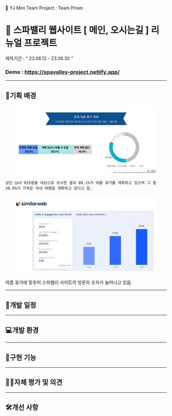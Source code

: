 🌈 YJ Mini Team Project : Team Prism

# 🥽 스파밸리 웹사이트 [ 메인, 오시는길 ] 리뉴얼 프로젝트 <br>

제작기간 : " 23.06.12 - 23.06.30 " <br>

### Demo : https://spavalley-project.netlify.app/

---

## 🧾기획 배경

<p align="center">
    <img src="./images/readme/incruit.png" width="450" textaling="center"/>
</p>

    성인 남녀 835명을 대상으로 조사한 결과 80.1%가 여름 휴가를 계획하고 있으며 그 중 30.9%가 가까운 국내 여행을 계획하고 있다고 함.

<p align="center">
    <img src="./images/readme/similarweb.png"  width="450"/>
</p>
    여름 휴가에 맞추어 스파밸리 사이트의 방문자 숫자가 늘어나고 있음.

---

## 📅개발 일정

---

## 💻개발 환경

---

## 📲구현 기능

---

## 👨‍💻자체 평가 및 의견

---

## 🛠️개선 사항
